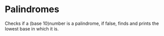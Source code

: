# Palindromes
Checks if a (base 10)number is a palindrome, if false, finds and prints the lowest base in which it is.
